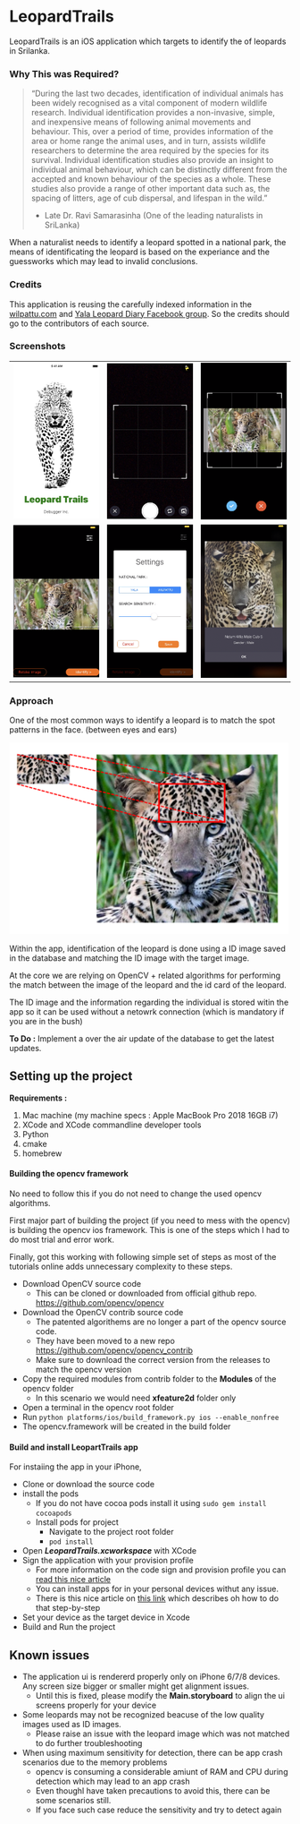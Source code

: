 # LeopardTrails
LeopardTrails is an iOS application which targets to identify the of leopards in Srilanka. 

### Why This was Required?

> “During the last two decades, identification of individual animals has been widely recognised as a vital component of modern wildlife research. Individual identification provides a non-invasive, simple, and inexpensive means of following animal movements and behaviour. This, over a period of time, provides information of the area or home range the animal uses, and in turn, assists wildlife researchers to determine the area required by the species for its survival. Individual identification studies also provide an insight to individual animal behaviour, which can be distinctly different from the accepted and known behaviour of the species as a whole. These studies also provide a range of other important data such as, the spacing of litters, age of cub dispersal, and lifespan in the wild.”
> - Late Dr. Ravi Samarasinha (One of the leading naturalists in SriLanka)

When a naturalist needs to identify a leopard spotted in a national park, the means of identificating the leopard is based on the experiance and the guessworks which may lead to invalid conclusions.

### Credits
This application is reusing the carefully indexed information in the [wilpattu.com](https://www.wilpattu.com) and [Yala Leopard Diary Facebook group](https://www.facebook.com/groups/129638654392324/photos/?filter=albums). So the credits should go to the contributors of each source.

### Screenshots

<table style="width:100%">
  <tr>
    <td>
      <img src="https://github.com/debugger89/LeopardTrails/blob/master/README_ASSETS/launch%20screen.png" width="300">
    </td>
    <td>
        <img src="https://github.com/debugger89/LeopardTrails/blob/master/README_ASSETS/camera%20view.png" width="300">
    </td>
    <td>
        <img src="https://github.com/debugger89/LeopardTrails/blob/master/README_ASSETS/crop%20selected%20image.png" width="300">
    </td> 
  </tr>
  <tr>
    <td>
      <img src="https://github.com/debugger89/LeopardTrails/blob/master/README_ASSETS/identify%20view.png" width="300">
    </td>
    <td>
      <img src="https://github.com/debugger89/LeopardTrails/blob/master/README_ASSETS/settings%20view.png" width="300">
    </td>
    <td>
      <img src="https://github.com/debugger89/LeopardTrails/blob/master/README_ASSETS/results%20view.png" width="300">
    </td>
  </tr>
</table>


### Approach

One of the most common ways to identify a leopard is to match the spot patterns in the face. (between eyes and ears)

<img src="https://github.com/debugger89/LeopardTrails/blob/master/README_ASSETS/how%20to%20identify.png" width="500">

Within the app, identification of the leopard is done using a ID image saved in the database and matching the ID image with the target image.

At the core we are relying on OpenCV + related algorithms for performing the match between the image of the leopard and the id card of the leopard.

The ID image and the information regarding the individual is stored witin the app so it can be used without a netowrk connection (which is mandatory if you are in the bush)

**To Do :** Implement a over the air update of the database to get the latest updates.


## Setting up the project

**Requirements :** 
1. Mac machine (my machine specs : Apple MacBook Pro 2018 16GB i7)
2. XCode and XCode commandline developer tools
3. Python
4. cmake
5. homebrew

#### Building the opencv framework

No need to follow this if you do not need to change the used opencv algorithms.

First major part of building the project (if you need to mess with the opencv) is building the opencv ios framework. This is one of the steps which I had to do most trial and error work.

Finally, got this working with following simple set of steps as most of the tutorials online adds unnecessary complexity to these steps.

- Download OpenCV source code
  - This can be cloned or downloaded from official github repo. https://github.com/opencv/opencv
- Download the OpenCV contrib source code
  - The patented algorithems are no longer a part of the opencv source code.
  - They have been moved to a new repo https://github.com/opencv/opencv_contrib
  - Make sure to download the correct version from the releases to match the opencv version
- Copy the required modules from contrib folder to the **Modules** of the opencv folder
  - In this scenario we would need **xfeature2d** folder only
- Open a terminal in the opencv root folder
- Run ```python platforms/ios/build_framework.py ios --enable_nonfree```
- The opencv.framework will be created in the build folder


#### Build and install LeopartTrails app

For instaiing the app in your iPhone, 

- Clone or download the source code
- install the pods
  - If you do not have cocoa pods install it using ```sudo gem install cocoapods```
  - Install pods for project
    - Navigate to the project root folder
    - ```pod install```
- Open ***LeopardTrails.xcworkspace*** with XCode
- Sign the application with your provision profile
  - For more information on the code sign and provision profile you can [read this nice article](https://medium.com/@abhimuralidharan/what-is-a-provisioning-profile-in-ios-77987a7c54c2)
  - You can install apps for in your personal devices withut any issue.
  - There is this nice article on [this link](https://ionicframework.com/blog/deploying-to-a-device-without-an-apple-developer-account/) which describes oh how to do that step-by-step
- Set your device as the target device in Xcode
- Build and Run the project 


## Known issues

- The application ui is rendererd properly only on iPhone 6/7/8 devices. Any screen size bigger or smaller might get alignment issues.
  - Until this is fixed, please modify the **Main.storyboard** to align the ui screens properly for your device
- Some leopards may not be recognized beacuse of the low quality images used as ID images.
  - Please raise an issue with the leopard image which was not matched to do further troubleshooting 
- When using maximum sensitivity for detection, there can be app crash scenarios due to the memory problems
  - opencv is consuming a considerable amiunt of RAM and CPU during detection which may lead to an app crash
  - Even thoughI have taken precautions to avoid this, there can be some scenarios still. 
  - If you face such case reduce the sensitivity and try to detect again

  




